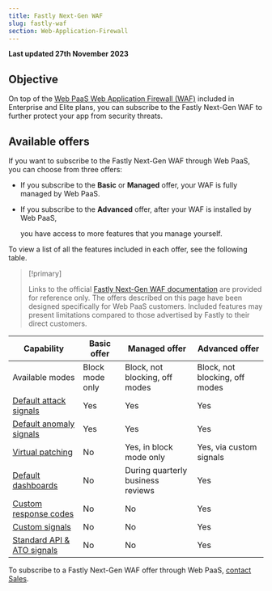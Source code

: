 ```yaml
---
title: Fastly Next-Gen WAF
slug: fastly-waf
section: Web-Application-Firewall
---
```


**Last updated 27th November 2023**



## Objective  

On top of the [Web PaaS Web Application Firewall (WAF)](../.././.-waf) included in Enterprise and Elite plans,
you can subscribe to the Fastly Next-Gen WAF to further protect your app from security threats.

## Available offers

If you want to subscribe to the Fastly Next-Gen WAF through Web PaaS,
you can choose from three offers:

- If you subscribe to the **Basic** or **Managed** offer, your WAF is fully managed by Web PaaS.

- If you subscribe to the **Advanced** offer, after your WAF is installed by Web PaaS,

  you have access to more features that you manage yourself.

To view a list of all the features included in each offer, see the following table.

> [!primary]  
> 
> Links to the official [Fastly Next-Gen WAF documentation](https://docs.fastly.com/products/fastly-next-gen-waf) are provided for reference only.
> The offers described on this page have been designed specifically for Web PaaS customers.
> Included features may present limitations compared to those advertised by Fastly to their direct customers.
> 
> 

| Capability                                                                                                                                               | Basic offer     | Managed offer                     | Advanced offer                 |
|----------------------------------------------------------------------------------------------------------------------------------------------------------|-----------------|-----------------------------------|--------------------------------|
| Available modes                                                                                                                                          | Block mode only | Block, not blocking, off modes    | Block, not blocking, off modes |
| [Default attack signals](https://docs.fastly.com/signalsciences/using-signal-sciences/signals/using-system-signals/#attacks)                             | Yes             | Yes                               | Yes                            |
| [Default anomaly signals](https://docs.fastly.com/signalsciences/using-signal-sciences/signals/using-system-signals/#anomalies)                          | Yes             | Yes                               | Yes                            |
| [Virtual patching](https://docs.fastly.com/signalsciences/using-signal-sciences/rules/working-with-templated-rules/#working-with-virtual-patching-rules) | No              | Yes, in block mode only        | Yes, via custom signals        |
| [Default dashboards](https://docs.fastly.com/signalsciences/using-signal-sciences/web-interface/about-the-site-overview-page/)                           | No              | During quarterly business reviews | Yes                            |
| [Custom response codes](https://docs.fastly.com/signalsciences/using-signal-sciences/custom-response-codes/)                                             | No              | No                                | Yes                            |
| [Custom signals](https://docs.fastly.com/signalsciences/using-signal-sciences/signals/working-with-custom-signals/)                                      | No              | No                                | Yes                            |
| [Standard API & ATO signals](https://docs.fastly.com/signalsciences/using-signal-sciences/rules/working-with-templated-rules/)                           | No              | No                                | Yes                            |

To subscribe to a Fastly Next-Gen WAF offer through Web PaaS,
[contact Sales](https://platform.sh/contact/).
